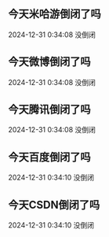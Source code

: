## 今天米哈游倒闭了吗

2024-12-31 0:34:08 没倒闭

## 今天微博倒闭了吗

2024-12-31 0:34:08 没倒闭

## 今天腾讯倒闭了吗

2024-12-31 0:34:08 没倒闭

## 今天百度倒闭了吗

2024-12-31 0:34:10 没倒闭

## 今天CSDN倒闭了吗

2024-12-31 0:34:10 没倒闭

